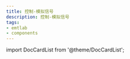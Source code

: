 ```yaml
---
title: 控制-模拟信号
description: 控制-模拟信号
tags:
- emtlab
- components
---
```


import DocCardList from '@theme/DocCardList';

<DocCardList />